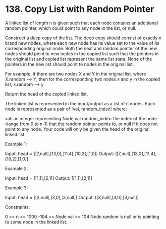 # 138. Copy List with Random Pointer

A linked list of length n is given such that each node contains an additional random pointer, which could point to any node in the list, or null.

Construct a deep copy of the list. The deep copy should consist of exactly n brand new nodes, where each new node has its value set to the value of its corresponding original node. Both the next and random pointer of the new nodes should point to new nodes in the copied list such that the pointers in the original list and copied list represent the same list state. None of the pointers in the new list should point to nodes in the original list.

For example, if there are two nodes X and Y in the original list, where X.random --> Y, then for the corresponding two nodes x and y in the copied list, x.random --> y.

Return the head of the copied linked list.

The linked list is represented in the input/output as a list of n nodes. Each node is represented as a pair of [val, random_index] where:

val: an integer representing Node.val
random_index: the index of the node (range from 0 to n-1) that the random pointer points to, or null if it does not point to any node.
Your code will only be given the head of the original linked list.

Example 1:

Input: head = [[7,null],[13,0],[11,4],[10,2],[1,0]]
Output: [[7,null],[13,0],[11,4],[10,2],[1,0]]

Example 2:

Input: head = [[1,1],[2,1]]
Output: [[1,1],[2,1]]

Example 3:

Input: head = [[3,null],[3,0],[3,null]]
Output: [[3,null],[3,0],[3,null]]
 
Constraints:

0 <= n <= 1000
-104 <= Node.val <= 104
Node.random is null or is pointing to some node in the linked list.